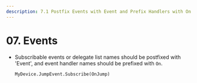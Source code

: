 ```yaml
---
description: 7.1 Postfix Events with Event and Prefix Handlers with On
---
```


# 07. Events

*   Subscribable events or delegate list names should be postfixed with 'Event', and event handler names should be prefixed with `On`.

    ```
    MyDevice.JumpEvent.Subscribe(OnJump)
    ```
